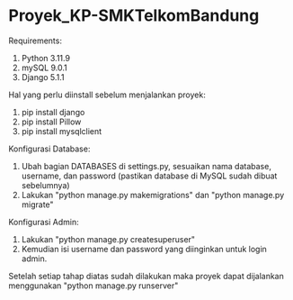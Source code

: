 # Proyek_KP-SMKTelkomBandung

Requirements:
1. Python 3.11.9
2. mySQL 9.0.1
3. Django 5.1.1

Hal yang perlu diinstall sebelum menjalankan proyek:
1. pip install django
2. pip install Pillow
3. pip install mysqlclient

Konfigurasi Database:
1. Ubah bagian DATABASES di settings.py, sesuaikan nama database, username, dan password (pastikan database di MySQL sudah dibuat sebelumnya)
2. Lakukan "python manage.py makemigrations" dan "python manage.py migrate"

Konfigurasi Admin:
1. Lakukan "python manage.py createsuperuser"
2. Kemudian isi username dan password yang diinginkan untuk login admin.

Setelah setiap tahap diatas sudah dilakukan maka proyek dapat dijalankan menggunakan "python manage.py runserver"

